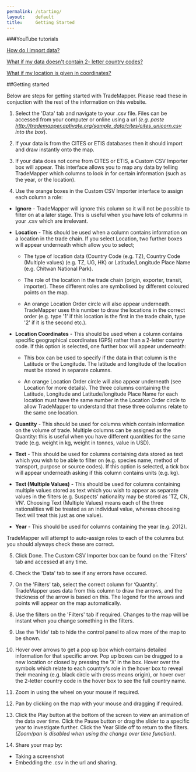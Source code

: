 ```yaml
---
permalink: /starting/
layout:    default
title:     Getting Started
---
```

###YouTube tutorials 

<a href="https://www.youtube.com/watch?v=Bnsr5Hpt07k">How do I import data?</a> 

<a href="https://www.youtube.com/watch?v=EIklmvz_KiU">What if my data doesn't contain 2- letter country codes?</a> 

<a href="https://www.youtube.com/watch?v=B4ND5ZmuPhU">What if my location is given in coordinates?</a> 

##Getting started

Below are steps for getting started with TradeMapper. Please read these in conjuction with the rest of the information on this website.

1) Select the 'Data' tab and navigate to your .csv file. Files can be accessed from your computer or online using a url _(e.g. paste http://trademapper.aptivate.org/sample_data/cites/cites_unicorn.csv into the box_).

2) If your data is from the CITES or ETIS databases then it should import and draw instantly onto the map.

3) If your data does not come from CITES or ETIS, a Custom CSV Importer box will appear. This interface allows you to map any data by telling TradeMapper which columns to look in for certain information (such as the year, or the location).

4) Use the orange boxes in the Custom CSV Importer interface to assign each column a role:

  * __Ignore__ - TradeMapper will ignore this column so it will not be possible to filter on at a later stage. This is useful   when you have lots of columns in your .csv which are irrelevant.
 
  * __Location__ - This should be used when a column contains information on a location in the trade chain. If you select Location, two further boxes will appear underneath which allow you to select;
  
     * The type of location data (Country Code (e.g. TZ), Country Code (Multiple values) (e.g. TZ, UG, HK) or Latitude/Longitude Place Name (e.g. Chitwan National Park).
     
     * The role of the location in the trade chain (origin, exporter, transit, importer). These different roles are symbolised by different coloured points on the map.
     
     * An orange Location Order circle will also appear underneath. TradeMapper uses this number to draw the locations in the correct order (e.g. type '1' if this location is the first in the trade chain, type '2' if it is the second etc.).

  * __Location Coordinates__ - This should be used when a column contains specific geographical coordinates (GPS) rather than a 2-letter country code. If this option is selected, one further box will appear underneath:
 
     * This box can be used to specify if the data in that column is the Latitude or the Longitude. The latitude and longitude of the location must be stored in separate columns. 
 
     * An orange Location Order circle will also appear underneath (see Location for more details). The three columns containing the Latitude, Longitude and Latitude/longitude Place Name for each location must have the same number in the Location Order circle to allow TradeMapper to understand that these three columns relate to the same one location.

  * __Quantity__ - This should be used for columns which contain information on the volume of trade. Multiple columns can be assigned as the Quantity: this is useful when you have different quantities for the same trade (e.g. weight in kg, weight in tonnes, value in USD). 
 
  * __Text__ - This should be used for columns containing data stored as text which you wish to be able to filter on (e.g. species name, method of transport, purpose or source codes). If this option is selected, a tick box will appear underneath asking if this column contains units (e.g. kg).
 
 * __Text (Multiple Values)__ - This should be used for columns containing multiple values stored as text which you wish to appear as separate values in the filters (e.g. Suspects' nationality may be stored as 'TZ, CN, VN'. Choosing Text (Multiple Values) means each of the three nationalities will be treated as an individual value, whereas choosing Text will treat this just as one value).

 * __Year__ - This should be used for columns containing the year (e.g. 2012).

TradeMapper will attempt to auto-assign roles to each of the columns but you should alyways check these are correct.

5) Click Done. The Custom CSV Importer box can be found on the 'Filters' tab and accessed at any time.

6) Check the 'Data' tab to see if any errors have occured.

7) On the 'Filters' tab, select the correct column for ‘Quantity’. TradeMapper uses data from this column to draw the arrows, and the thickness of the arrow is based on this. The legend for the arrows and points will appear on the map automatically.

8) Use the filters on the 'Filters' tab if required. Changes to the map will be instant when you change something in the filters.

9) Use the 'Hide' tab to hide the control panel to allow more of the map to be shown.

10) Hover over arrows to get a pop up box which contains detailed information for that specific arrow. Pop up boxes can be dragged to a new location or closed by pressing the ‘X’ in the box.  Hover over the symbols which relate to each country's role in the hover box to reveal their meaning (e.g. black circle with cross means origin), or hover over the 2-letter country code in the hover box to see the full country name.

11) Zoom in using the wheel on your mouse if required.

12) Pan by clicking on the map with your mouse and dragging if required.

13) Click the Play button at the bottom of the screen to view an animation of the data over time. Click the Pause button or drag the slider to a specific year to investigate further. Click the Year Slide off to return to the filters. _(Zoom/pan is disabled when using the change over time function)_.

14) Share your map by:

  * Taking a screenshot
  * Embedding the .csv in the url and sharing.







